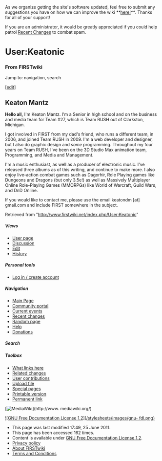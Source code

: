As we organize getting the site's software updated, feel free to submit any
suggestions you have on how we can improve the wiki
_**_[here!](/index.php/User:Hallry/Suggestions "User:Hallry/Suggestions"
)_**_. Thanks for all of your support!

If you are an administrator, it would be greatly appreciated if you could help
patrol [Recent Changes](/index.php/Special:Recentchanges
"Special:Recentchanges" ) to combat spam.

# User:Keatonic

### From FIRSTwiki

Jump to: navigation, search

[[edit](/index.php?title=User:Keatonic&action=edit&section=1 "Edit section:
Keaton Mantz" )]

## Keaton Mantz

**Hello all,** I'm Keaton Mantz. I'm a Senior in high school and on the business and media team for Team #27, which is Team RUSH out of Clarkston, Michigan. 

I got involved in FIRST from my dad's friend, who runs a different team, in
2006, and joined Team RUSH in 2009. I'm a web developer and designer, but I
also do graphic design and _some_ programming. Throughout my four years on
Team RUSH, I've been on the 3D Studio Max animation team, Programming, and
Media and Management.

I'm a music enthusiast, as well as a producer of electronic music. I've
released three albums as of this writing, and continue to make more. I also
enjoy live-action combat games such as Dagorhir, Role Playing games like
Dungeons and Dragons (but only 3.5e!) as well as Massively Multiplayer Online
Role-Playing Games (MMORPGs) like World of Warcraft, Guild Wars, and DnD
Online.

If you would like to contact me, please use the email keatondm [at] gmail.com
and include FIRST somewhere in the subject.

Retrieved from "<http://www.firstwiki.net/index.php/User:Keatonic>"

##### Views

  * [User page](/index.php/User:Keatonic)
  * [Discussion](/index.php/User_talk:Keatonic)
  * [Edit](/index.php?title=User:Keatonic&action=edit)
  * [History](/index.php?title=User:Keatonic&action=history)

##### Personal tools

  * [Log in / create account](/index.php?title=Special:Userlogin&returnto=User:Keatonic)

[](/index.php/Main_Page "Main Page" )

##### Navigation

  * [Main Page](/index.php/Main_Page)
  * [Community portal](/index.php/FIRSTwiki:Community_portal)
  * [Current events](/index.php/Current_events)
  * [Recent changes](/index.php/Special:Recentchanges)
  * [Random page](/index.php/Special:Random)
  * [Help](/index.php/FIRSTwiki:Help)
  * [Donations](/index.php/FIRSTwiki:Site_support)

##### Search



##### Toolbox

  * [What links here](/index.php/Special:Whatlinkshere/User:Keatonic)
  * [Related changes](/index.php/Special:Recentchangeslinked/User:Keatonic)
  * [User contributions](/index.php/Special:Contributions/Keatonic)
  * [Upload file](/index.php/Special:Upload)
  * [Special pages](/index.php/Special:Specialpages)
  * [Printable version](/index.php?title=User:Keatonic&printable=yes)
  * [Permanent link](/index.php?title=User:Keatonic&oldid=80669)

[![MediaWiki](/skins/common/images/poweredby_mediawiki_88x31.png)](http://www.
mediawiki.org/)

[![GNU Free Documentation License 1.2](/stylesheets/images/gnu-
fdl.png)](http://www.gnu.org/copyleft/fdl.html)

  * This page was last modified 17:49, 25 June 2011.
  * This page has been accessed 162 times.
  * Content is available under [GNU Free Documentation License 1.2](http://www.gnu.org/copyleft/fdl.html "http://www.gnu.org/copyleft/fdl.html" ).
  * [Privacy policy](/index.php/FIRSTwiki:Privacy_policy "FIRSTwiki:Privacy policy" )
  * [About FIRSTwiki](/index.php/FIRSTwiki:About "FIRSTwiki:About" )
  * [Terms and Conditions](/index.php/FIRSTwiki:Terms_and_conditions "FIRSTwiki:Terms and conditions" )

